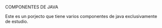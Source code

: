 COMPONENTES DE JAVA

Este es un porjecto que tiene varios componentes de java exclusivamente de estudio.